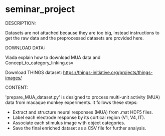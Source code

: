 # seminar_project

DESCRIPTION:

Datasets are not attached because they are too big, instead instructions to get the raw data and the preprocessed datasets are provided here.

DOWNLOAD DATA:

Vlada explain how to download MUA data and Concept_to_category_linking.csv

Download THINGS dataset: https://things-initiative.org/projects/things-images/

CONTENT:

'prepare_MUA_dataset.py' is designed to process multi-unit activity (MUA) data from macaque monkey experiments. It follows these steps:

- Extract and structure neural responses (MUA) from .mat HDF5 files.
- Label each electrode response by its cortical region (V1, V4, IT).
- Associate each stimulus image with object categories.
- Save the final enriched dataset as a CSV file for further analysis.
